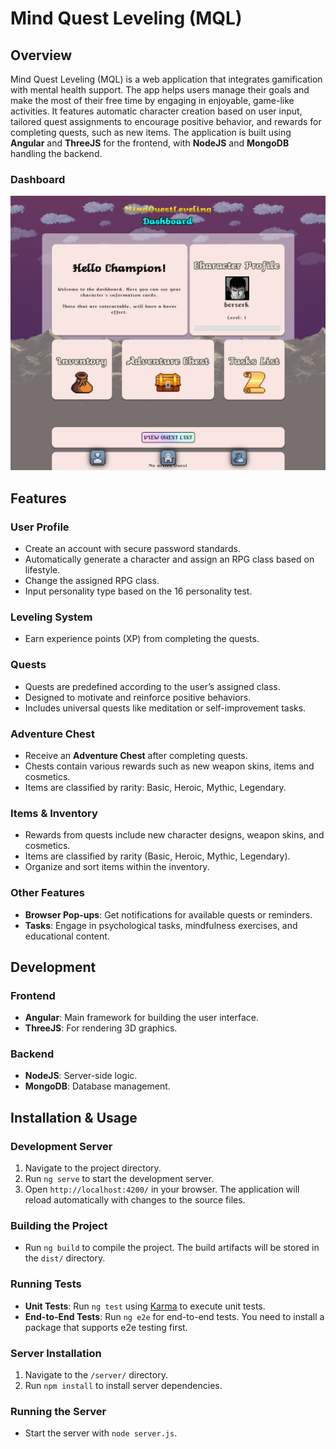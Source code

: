 # Mind Quest Leveling (MQL)

## Overview
Mind Quest Leveling (MQL) is a web application that integrates gamification with mental health support. The app helps users manage their goals and make the most of their free time by engaging in enjoyable, game-like activities. It features automatic character creation based on user input, tailored quest assignments to encourage positive behavior, and rewards for completing quests, such as new items. The application is built using **Angular** and **ThreeJS** for the frontend, with **NodeJS** and **MongoDB** handling the backend.

### Dashboard
<img src="dashboard.png" alt="MQL Dashboard" width="800"/>

## Features

### User Profile
- Create an account with secure password standards.
- Automatically generate a character and assign an RPG class based on lifestyle.
- Change the assigned RPG class.
- Input personality type based on the 16 personality test.

### Leveling System
- Earn experience points (XP) from completing the quests.

### Quests
- Quests are predefined according to the user’s assigned class.
- Designed to motivate and reinforce positive behaviors.
- Includes universal quests like meditation or self-improvement tasks.

### Adventure Chest
- Receive an **Adventure Chest** after completing quests.
- Chests contain various rewards such as new weapon skins, items and cosmetics.
- Items are classified by rarity: Basic, Heroic, Mythic, Legendary.

### Items & Inventory
- Rewards from quests include new character designs, weapon skins, and cosmetics.
- Items are classified by rarity (Basic, Heroic, Mythic, Legendary).
- Organize and sort items within the inventory.

### Other Features
- **Browser Pop-ups**: Get notifications for available quests or reminders.
- **Tasks**: Engage in psychological tasks, mindfulness exercises, and educational content.

## Development

### Frontend
- **Angular**: Main framework for building the user interface.
- **ThreeJS**: For rendering 3D graphics.

### Backend
- **NodeJS**: Server-side logic.
- **MongoDB**: Database management.

## Installation & Usage

### Development Server
1. Navigate to the project directory.
2. Run `ng serve` to start the development server.
3. Open `http://localhost:4200/` in your browser. The application will reload automatically with changes to the source files.

### Building the Project
- Run `ng build` to compile the project. The build artifacts will be stored in the `dist/` directory.

### Running Tests
- **Unit Tests**: Run `ng test` using [Karma](https://karma-runner.github.io) to execute unit tests.
- **End-to-End Tests**: Run `ng e2e` for end-to-end tests. You need to install a package that supports e2e testing first.

### Server Installation
1. Navigate to the `/server/` directory.
2. Run `npm install` to install server dependencies.

### Running the Server
- Start the server with `node server.js`.
